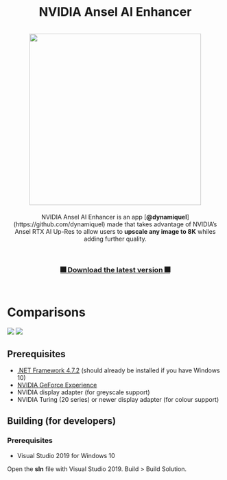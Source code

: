<h1 align="center">
    NVIDIA Ansel AI Enhancer<br><br>
    <img src="https://i.postimg.cc/hjdC9JqW/Screenshot-4.png" width="400"/>
</h1>

<p align="center">
    NVIDIA Ansel AI Enhancer is an app [<strong>@dynamiquel</strong>](https://github.com/dynamiquel) made that takes advantage of NVIDIA’s Ansel RTX AI Up-Res to allow users to <strong>upscale any image to 8K</strong> whiles adding further quality.
</p>

<br>

<h3 align="center"> 
    <a href="https://github.com/dynamiquel/NVIDIA-Ansel-AI-Enhancer/releases/download/v1.2/NVIDIA.Ansel.AI.Enhancer.exe">🎆 Download the latest version 🎆</a>
</h3>

<br>

# Comparisons
<img src="https://i.postimg.cc/C5yFkC6p/Firefox-NBc.png"/>
<img src="https://i.postimg.cc/yYvMzXX6/Rhaenyr-BC.png"/>

## Prerequisites
- [.NET Framework 4.7.2](https://dotnet.microsoft.com/download/dotnet-framework/thank-you/net472-web-installer) (should already be installed if you have Windows 10)</li>
- [NVIDIA GeForce Experience](https://www.nvidia.com/en-gb/geforce/geforce-experience/)</li>
- NVIDIA display adapter (for greyscale support)</li>
- NVIDIA Turing (20 series) or newer display adapter (for colour support)</li>

## Building (for developers)
### Prerequisites
<ul>
  <li>Visual Studio 2019 for Windows 10</li>
</ul>

Open the **sln** file with Visual Studio 2019. Build > Build Solution.
